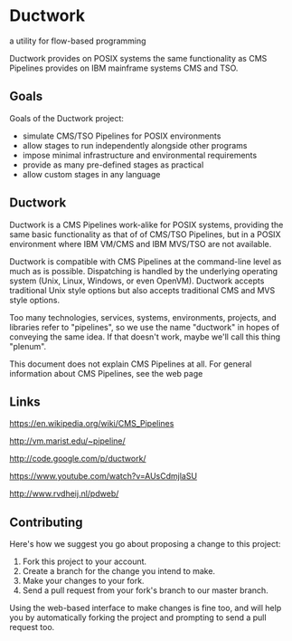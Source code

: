 # Ductwork

a utility for flow-based programming

Ductwork provides on POSIX systems the same functionality
as CMS Pipelines provides on IBM mainframe systems CMS and TSO.

## Goals

Goals of the Ductwork project:

* simulate CMS/TSO Pipelines for POSIX environments
* allow stages to run independently alongside other programs
* impose minimal infrastructure and environmental requirements
* provide as many pre-defined stages as practical
* allow custom stages in any language

## Ductwork

Ductwork is a CMS Pipelines work-alike for POSIX systems,
providing the same basic functionality as that of of CMS/TSO Pipelines,
but in a POSIX environment where IBM VM/CMS and IBM MVS/TSO are not available.

Ductwork is compatible with CMS Pipelines at the command-line level
as much as is possible.  Dispatching is handled by the underlying
operating system (Unix, Linux, Windows, or even OpenVM).
Ductwork accepts traditional Unix style options
but also accepts traditional CMS and MVS style options.

Too many technologies, services, systems, environments, projects, and libraries
refer to "pipelines", so we use the name "ductwork" in hopes of conveying
the same idea. If that doesn't work, maybe we'll call this thing "plenum".

This document does not explain CMS Pipelines at all.
  For general
information about CMS Pipelines, see the web page


## Links

https://en.wikipedia.org/wiki/CMS_Pipelines

http://vm.marist.edu/~pipeline/

http://code.google.com/p/ductwork/

https://www.youtube.com/watch?v=AUsCdmjlaSU

http://www.rvdheij.nl/pdweb/


## Contributing

Here's
how we suggest you go about proposing a change to this project:

1. Fork this project to your account.
1. Create a branch for the change you intend to make.
1. Make your changes to your fork.
1. Send a pull request from your
fork's
branch to our master branch.

Using the web-based interface to make changes is fine too,
and will help you by automatically forking the project
and prompting to send a pull request too.


